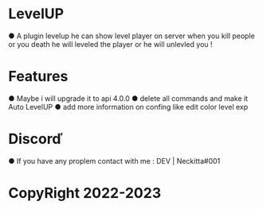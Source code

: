 # LevelUP

● A plugin levelup he can show level player on server when you kill people or you death he will leveled the player or he will unlevled you !

# Features

● Maybe i will upgrade it to api 4.0.0 
● delete all commands and make it Auto LevelUP
● add more information on confing like edit color level exp

# Discorď 

● If you have any proplem contact with me : DEV | Neckitta#001


# CopyRight 2022-2023
